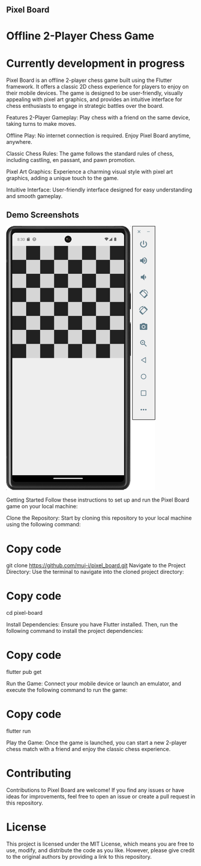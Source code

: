 ## Pixel Board
# Offline 2-Player Chess Game
# Currently development in progress

Pixel Board is an offline 2-player chess game built using the Flutter framework. It offers a classic 2D chess experience for players to enjoy on their mobile devices. The game is designed to be user-friendly, visually appealing with pixel art graphics, and provides an intuitive interface for chess enthusiasts to engage in strategic battles over the board.

Features
2-Player Gameplay: Play chess with a friend on the same device, taking turns to make moves.

Offline Play: No internet connection is required. Enjoy Pixel Board anytime, anywhere.

Classic Chess Rules: The game follows the standard rules of chess, including castling, en passant, and pawn promotion.

Pixel Art Graphics: Experience a charming visual style with pixel art graphics, adding a unique touch to the game.

Intuitive Interface: User-friendly interface designed for easy understanding and smooth gameplay.

## Demo Screenshots


![Alt Text](lib/assets/screenshots/demoss1.png)

Getting Started
Follow these instructions to set up and run the Pixel Board game on your local machine:

Clone the Repository: Start by cloning this repository to your local machine using the following command:

# Copy code

git clone https://github.com/muj-i/pixel_board.git
Navigate to the Project Directory: Use the terminal to navigate into the cloned project directory:

# Copy code

cd pixel-board

Install Dependencies: Ensure you have Flutter installed. Then, run the following command to install the project dependencies:

# Copy code

flutter pub get

Run the Game: Connect your mobile device or launch an emulator, and execute the following command to run the game:


# Copy code

flutter run

Play the Game: Once the game is launched, you can start a new 2-player chess match with a friend and enjoy the classic chess experience.

# Contributing
Contributions to Pixel Board are welcome! If you find any issues or have ideas for improvements, feel free to open an issue or create a pull request in this repository.

# License
This project is licensed under the MIT License, which means you are free to use, modify, and distribute the code as you like. However, please give credit to the original authors by providing a link to this repository.
